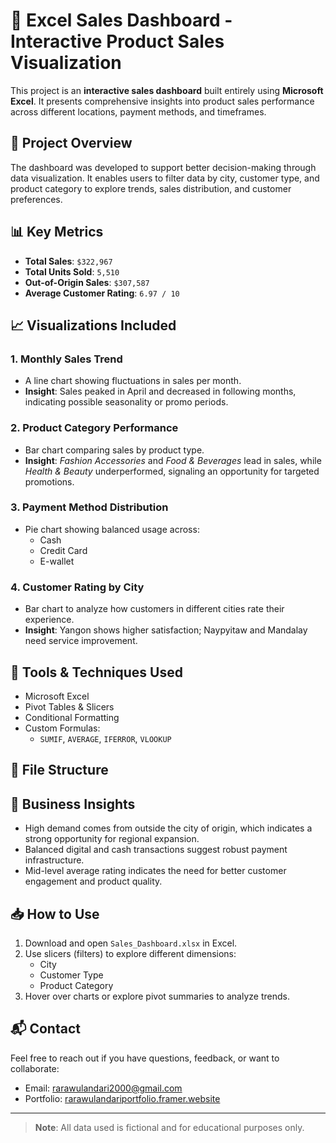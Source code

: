 # 🧾 Excel Sales Dashboard - Interactive Product Sales Visualization

This project is an **interactive sales dashboard** built entirely using **Microsoft Excel**. It presents comprehensive insights into product sales performance across different locations, payment methods, and timeframes.

## 📌 Project Overview

The dashboard was developed to support better decision-making through data visualization. It enables users to filter data by city, customer type, and product category to explore trends, sales distribution, and customer preferences.

## 📊 Key Metrics

- **Total Sales**: `$322,967`
- **Total Units Sold**: `5,510`
- **Out-of-Origin Sales**: `$307,587`
- **Average Customer Rating**: `6.97 / 10`

## 📈 Visualizations Included

### 1. Monthly Sales Trend
- A line chart showing fluctuations in sales per month.
- **Insight**: Sales peaked in April and decreased in following months, indicating possible seasonality or promo periods.

### 2. Product Category Performance
- Bar chart comparing sales by product type.
- **Insight**: *Fashion Accessories* and *Food & Beverages* lead in sales, while *Health & Beauty* underperformed, signaling an opportunity for targeted promotions.

### 3. Payment Method Distribution
- Pie chart showing balanced usage across:
  - Cash
  - Credit Card
  - E-wallet

### 4. Customer Rating by City
- Bar chart to analyze how customers in different cities rate their experience.
- **Insight**: Yangon shows higher satisfaction; Naypyitaw and Mandalay need service improvement.

## 🔧 Tools & Techniques Used

- Microsoft Excel
- Pivot Tables & Slicers
- Conditional Formatting
- Custom Formulas:
  - `SUMIF`, `AVERAGE`, `IFERROR`, `VLOOKUP`

## 📁 File Structure


## 🧠 Business Insights

- High demand comes from outside the city of origin, which indicates a strong opportunity for regional expansion.
- Balanced digital and cash transactions suggest robust payment infrastructure.
- Mid-level average rating indicates the need for better customer engagement and product quality.

## 📥 How to Use

1. Download and open `Sales_Dashboard.xlsx` in Excel.
2. Use slicers (filters) to explore different dimensions:
   - City
   - Customer Type
   - Product Category
3. Hover over charts or explore pivot summaries to analyze trends.

## 📬 Contact

Feel free to reach out if you have questions, feedback, or want to collaborate:

- Email: [rarawulandari2000@gmail.com](mailto:rarawulandari2000@gmail.com)
- Portfolio: [rarawulandariportfolio.framer.website](https://rarawulandariportfolio.framer.website/)

---

> **Note**: All data used is fictional and for educational purposes only.
